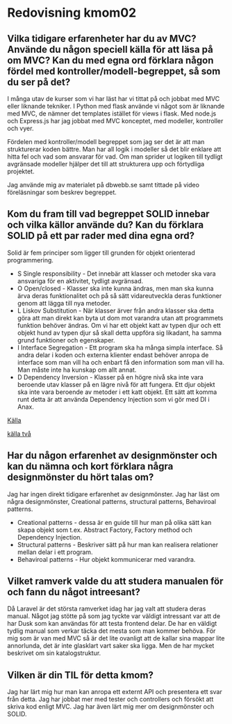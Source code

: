 ---
---
Redovisning kmom02
=========================

## Vilka tidigare erfarenheter har du av MVC? Använde du någon speciell källa för att läsa på om MVC? Kan du med egna ord förklara någon fördel med kontroller/modell-begreppet, så som du ser på det?

I många utav de kurser som vi har läst har vi tittat på och jobbat med MVC eller liknande tekniker. I Python med flask använde vi något som är liknande med MVC, de nämner det templates istället för views i flask. Med node.js och Express.js har jag jobbat med MVC konceptet, med modeller, kontroller och vyer.

Fördelen med kontroller/modell begreppet som jag ser det är att man strukturerar koden bättre. Man har all logik i modeller så det blir enklare att hitta fel och vad som ansvarar för vad. Om man sprider ut logiken till tydligt avgränsade modeller hjälper det till att strukturera upp och förtydliga projektet. 

Jag använde mig av materialet på dbwebb.se samt tittade på video föreläsningar som beskrev begreppet.

## Kom du fram till vad begreppet SOLID innebar och vilka källor använde du? Kan du förklara SOLID på ett par rader med dina egna ord?

Solid är fem principer som ligger till grunden för objekt orienterad programmering.  

* S Single responsibility - Det innebär att klasser och metoder ska vara ansvariga för en aktivitet, tydligt avgränsad.
* O Open/closed - Klasser ska inte kunna ändras, men man ska kunna ärva deras funktionalitet och på så sätt vidareutveckla deras funktioner genom att lägga till nya metoder.
* L Liskov Substitution - När klasser ärver från andra klasser ska detta göra att man direkt kan byta ut dom mot varandra utan att programmets funktion behöver ändras. Om vi har ett objekt katt av typen djur och ett objekt hund av typen djur så skall detta uppföra sig likadant, ha samma grund funktioner och egenskaper.
* I Interface Segregation - Ett program ska ha många simpla interface. Så andra delar i koden och externa klienter endast behöver anropa de interface som man vill ha och enbart få den information som man vill ha. Man måste inte ha kunskap om allt annat.
* D Dependency Inversion - Klasser på en högre nivå ska inte vara beroende utav klasser på en lägre nivå för att fungera. Ett djur objekt ska inte vara beroende av metoder i ett katt objekt. Ett sätt att komma runt detta är att använda Dependency Injection som vi gör med DI i Anax.

[Källa](https://deviq.com/dependency-inversion-principle/)

[källa två](https://sv.wikipedia.org/wiki/SOLID)


## Har du någon erfarenhet av designmönster och kan du nämna och kort förklara några designmönster du hört talas om?

Jag har ingen direkt tidigare erfarenhet av designmönster. Jag har läst om några designmönster, Creational patterns, structural patterns, Behaviroal patterns.

* Creational patterns - dessa är en guide till hur man på olika sätt kan skapa objekt som t.ex. Abstract Factory, Factory method och Dependency Injection.
* Structural patterns - Beskriver sätt på hur man kan realisera relationer mellan delar i ett program.
* Behaviroal patterns - Hur objekt kommunicerar med varandra.


## Vilket ramverk valde du att studera manualen för och fann du något intreesant?

Då Laravel är det största ramverket idag har jag valt att studera deras manual. Något jag stötte på som jag tyckte var väldigt intressant var att de har Dusk som kan användas för att testa frontend delar. 
De har en väldigt tydlig manual som verkar täcka det mesta som man kommer behöva.
För mig som är van med MVC så är det lite ovanligt att de kallar sina mappar lite annorlunda, det är inte glasklart vart saker ska ligga. Men de har mycket beskrivet om sin katalogstruktur.


## Vilken är din TIL för detta kmom?

Jag har lärt mig hur man kan anropa ett externt API och presentera ett svar från detta. Jag har jobbat mer med tester och controllers och försökt att skriva kod enligt MVC. Jag har även lärt mig mer om designmönster och SOLID.